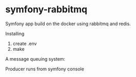 # symfony-rabbitmq

Symfony app build on the docker using rabbitmq and redis.

Installing

1. create .env
2. make

A message queuing system:

Producer runs from symfony console
